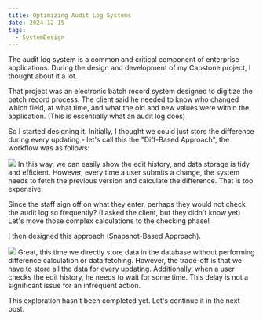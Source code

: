 ```yaml
---
title: Optimizing Audit Log Systems
date: 2024-12-15
tags:
  - SystemDesign
---
```

The audit log system is a common and critical component of enterprise applications. During the design and development of my Capstone project, I thought about it a lot.

That project was an electronic batch record system designed to digitize the batch record process. The client said he needed to know who changed which field, at what time, and what the old and new values were within the application. (This is essentially what an audit log does)

So I started designing it. Initially, I thought we could just store the difference during every updating - let's call this the "Diff-Based Approach", the workflow was as follows:

[![](https://mermaid.ink/img/pako:eNqFVMmS2jAQ_RWVDrkEMuwwPkxVApkkl4RAZg4pXxS5AVVsydECQyj-PW3LGBu7Mhwoq_v16-1JJ8pVBDSgBv44kBwWgm01S0JJ8Me4VZo8GdD-nDJtBRcpk5Y8aiUtyKjpeb_80jR-YJbvVsCVjhbMsiZgITabOYu5ixkmbcknII6eWezgszCIOLZQIPEvZiCU3pcV3n14uFQakKc0YhbIJqMyHnNxIg7rDsjy2_oHuXM50CP8PzoRctMFwrXiYAypBtyAMOxSWEAeAX0k1bAXyhlibBl1wXTb0qzAOi2vcXvQRihZLbAla22iAZmrBKcFPmnRfh3TFlR8F1MjEfpBZ0ppZ_hP9XzH5DYLKzdHlkyzOIaYrNm-mMNrE8yQRMKhOrv2mIZiiuCsBUMOwu48B9FQtOTZSlEXCrmlqZeDFk-JNFly8vbK2txsrrG5khuhE2LKpjN11ZS6djzXlQaTKnmV9FeFzArXn4s7IM8CDkJuSe1ONHS_yi63sYS5SFgSq2279j99ROmzVNzluC7iTFX8LfP87kAfr4t9fVxe_34Db66Dj-qirAys2kRVRZcxN6-xH8xCmDRmZW1-3TwDvdhQ0g5NQCdMRPj0nTKKkNodJBDSAD8jpn-HNJRnxDFn1fooOQ2sdtChWrntjgYbFhs8-XtfPJqlFV-jn0ollxA80uBEX2jQHc9G7ya9Ua83Ht_PJrPJsEOPaB71-mjuT6bTUW84ntxPzx36N2dA-2Aw68_6_cFwOhyOB-d_8MTpgA?type=png)](https://mermaid.live/edit#pako:eNqFVMmS2jAQ_RWVDrkEMuwwPkxVApkkl4RAZg4pXxS5AVVsydECQyj-PW3LGBu7Mhwoq_v16-1JJ8pVBDSgBv44kBwWgm01S0JJ8Me4VZo8GdD-nDJtBRcpk5Y8aiUtyKjpeb_80jR-YJbvVsCVjhbMsiZgITabOYu5ixkmbcknII6eWezgszCIOLZQIPEvZiCU3pcV3n14uFQakKc0YhbIJqMyHnNxIg7rDsjy2_oHuXM50CP8PzoRctMFwrXiYAypBtyAMOxSWEAeAX0k1bAXyhlibBl1wXTb0qzAOi2vcXvQRihZLbAla22iAZmrBKcFPmnRfh3TFlR8F1MjEfpBZ0ppZ_hP9XzH5DYLKzdHlkyzOIaYrNm-mMNrE8yQRMKhOrv2mIZiiuCsBUMOwu48B9FQtOTZSlEXCrmlqZeDFk-JNFly8vbK2txsrrG5khuhE2LKpjN11ZS6djzXlQaTKnmV9FeFzArXn4s7IM8CDkJuSe1ONHS_yi63sYS5SFgSq2279j99ROmzVNzluC7iTFX8LfP87kAfr4t9fVxe_34Db66Dj-qirAys2kRVRZcxN6-xH8xCmDRmZW1-3TwDvdhQ0g5NQCdMRPj0nTKKkNodJBDSAD8jpn-HNJRnxDFn1fooOQ2sdtChWrntjgYbFhs8-XtfPJqlFV-jn0ollxA80uBEX2jQHc9G7ya9Ua83Ht_PJrPJsEOPaB71-mjuT6bTUW84ntxPzx36N2dA-2Aw68_6_cFwOhyOB-d_8MTpgA)
In this way, we can easily show the edit history, and data storage is tidy and efficient. However, every time a user submits a change, the system needs to fetch the previous version and calculate the difference. That is too expensive.

Since the staff sign off on what they enter, perhaps they would not check the audit log so frequently? (I asked the client, but they didn't know yet) Let's move those complex calculations to the checking phase!

I then designed this approach (Snapshot-Based Approach).

[![](https://mermaid.ink/img/pako:eNqNVE1z2jAQ_SsanYGAMRR8yEwbmjaXNg1NDh1fNvJia2pLrj5IXYb_njXGAWLaxidL-3bf83uSN1zoBHnELf7yqAQuJKQGilgxekA4bdi9RdOsSzBOClmCcuzaaOVQJd3K-9ub7uYHcCK7Q6FNsgAHZ-ZJzJMHyD1-lpZoqy6kbnwEi7FqarWw_uVlqyRi92UCDtmqHmUbTFskHOmK2O3X5Xd24XfAdg4VqPxKYcSWsEam8IlZtwPX0Fegc203ShgskPSu0VipVUvzRZM2TZusS0UfjEzoosyRQFZBaTPt_sbZ8WovduXznFkUjliPVXfwNKM18z_kLazfGnil1UqaglkiPNh3EsPSC4HWMoO21OqQ18GAOrmIPUh8kiplJ4F3Qr2rT6Z1DHwiHct1ej7YTx8pVyjlxQ7XJ5w9TveMZd88mqoNyb7FqWukJF4Msl2HjlU7b9Q-kdOGI-UH_BXZDwb_gW08W0hb5lAxkYFK0b7lbMk6WPboHau_CFJkGcK64j1eoClAJnT9N_WYmLuMTm7MI3pNwPyMeay2hAPv9LJSgkfOeOxxo32a8WgFuaVVc5n2P46XXbqxP7Qu2hZa8mjDf_NoFASDaTieTYL5NJyFwXjS4xWP5sFgNhwNh--CeTgKp6Ng2-N_dgOGg9k4DCbBcDIPJ_PpbDrePgOBz5hA?type=png)](https://mermaid.live/edit#pako:eNqNVE1z2jAQ_SsanYGAMRR8yEwbmjaXNg1NDh1fNvJia2pLrj5IXYb_njXGAWLaxidL-3bf83uSN1zoBHnELf7yqAQuJKQGilgxekA4bdi9RdOsSzBOClmCcuzaaOVQJd3K-9ub7uYHcCK7Q6FNsgAHZ-ZJzJMHyD1-lpZoqy6kbnwEi7FqarWw_uVlqyRi92UCDtmqHmUbTFskHOmK2O3X5Xd24XfAdg4VqPxKYcSWsEam8IlZtwPX0Fegc203ShgskPSu0VipVUvzRZM2TZusS0UfjEzoosyRQFZBaTPt_sbZ8WovduXznFkUjliPVXfwNKM18z_kLazfGnil1UqaglkiPNh3EsPSC4HWMoO21OqQ18GAOrmIPUh8kiplJ4F3Qr2rT6Z1DHwiHct1ej7YTx8pVyjlxQ7XJ5w9TveMZd88mqoNyb7FqWukJF4Msl2HjlU7b9Q-kdOGI-UH_BXZDwb_gW08W0hb5lAxkYFK0b7lbMk6WPboHau_CFJkGcK64j1eoClAJnT9N_WYmLuMTm7MI3pNwPyMeay2hAPv9LJSgkfOeOxxo32a8WgFuaVVc5n2P46XXbqxP7Qu2hZa8mjDf_NoFASDaTieTYL5NJyFwXjS4xWP5sFgNhwNh--CeTgKp6Ng2-N_dgOGg9k4DCbBcDIPJ_PpbDrePgOBz5hA)
Great, this time we directly store data in the database without performing difference calculation or data fetching. However, the trade-off is that we have to store all the data for every updating. Additionally, when a user checks the edit history, he needs to wait for some time. This delay is not a significant issue for an infrequent action.

This exploration hasn't been completed yet. Let's continue it in the next post.



